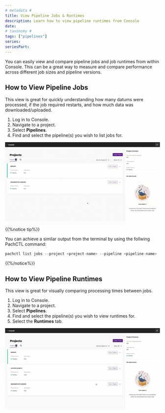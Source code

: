 ```yaml
---
# metadata # 
title: View Pipeline Jobs & Runtimes
description: Learn how to view pipeline runtimes from Console
date: 
# taxonomy #
tags: ["pipelines"]
series:
seriesPart:
---
```


You can easily view and compare pipeline jobs and job runtimes from within Console. This can be a great way to measure and compare performance across different job sizes and pipeline versions.

## How to View Pipeline Jobs

This view is great for quickly understanding how many datums were processed, if the job required restarts, and how much data was downloaded/uploaded.

1. Log in to Console.
2. Navigate to a project.
3. Select **Pipelines**.
4. Find and select the pipeline(s) you wish to list jobs for.

![list jobs from Console](/images/console/list-jobs.gif)

{{%notice tip%}}

You can achieve a similar output from the terminal by using the follwing PachCTL command:
```s
pachctl list jobs --project <project-name> --pipeline <pipeline-name>
```
{{%/notice%}}


## How to View Pipeline Runtimes

This view is great for visually comparing processing times between jobs.

1. Log in to Console.
2. Navigate to a project.
3. Select **Pipelines**.
4. Find and select the pipeline(s) you wish to view runtimes for.
5. Select the **Runtimes** tab.

![view pipeline runtimes from Console](/images/console/view-pipeline-runtimes.gif)